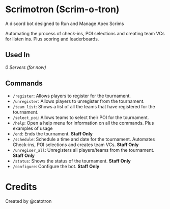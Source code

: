 # Scrimotron (Scrim-o-tron)
A discord bot designed to Run and Manage Apex Scrims

Automating the process of check-ins, POI selections and creating team VCs for listen ins. Plus scoring and leaderboards.

## Used In
*0 Servers (for now)*

## Commands
- `/register`: Allows players to register for the tournament.
- `/unregister`: Allows players to unregister from the tournament.
- `/team_list`: Shows a list of all the teams that have registered for the tournament.
- `/select_poi`: Allows teams to select their POI for the tournament.
- `/help`: Open a help menu for information on all the commands. Plus examples of usage
- `/end`: Ends the tournament. **Staff Only**
- `/schedule`: Schedule a time and date for the tournament. Automates Check-ins, POI selections and creates team VCs. **Staff Only**
- `/unregiser_all`: Unregisters all players/teams from the tournament. **Staff Only**
- `/status`: Shows the status of the tournament. **Staff Only**
- `/configure`: Configure the bot. **Staff Only**

# Credits
Created by @catotron
